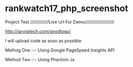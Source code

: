 # rankwatch17_php_screenshot
Project Test
////////////Live Url For Demo///////////////////

http://jarvisitech.com/goodtogo/

I will upload code as soon as possible

Methog One  :-- Using  Google PageSpeed Insights API


Method Two  :-- Using Phantom Js

